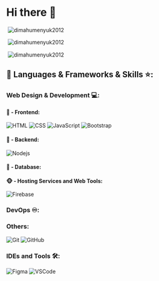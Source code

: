 # Hi there 🤘

<p>&nbsp;<img align="center" src="https://github-readme-stats.zohan.tech/api?username=dimahumenyuk2012&show_icons=true&locale=en&theme=tokyonight" alt="dimahumenyuk2012" /></p><p>&nbsp;<img align="center" src="https://camo.githubusercontent.com/227a3c62036c386333027b1e6cf103d2074635de2f27259de7387087d0369d6f/68747470733a2f2f6769746875622d726561646d652d73747265616b2d73746174732e6865726f6b756170702e636f6d2f3f757365723d64696d6168756d656e79756b32303132267468656d653d6461726b26686964655f626f726465723d66616c7365" alt="dimahumenyuk2012" /></p>
<p>&nbsp;<img align="center" src="https://camo.githubusercontent.com/926509f9db75d70e55ed68e1f18a834d346dcc44be5325d751bade15b26b7dde/68747470733a2f2f6769746875622d726561646d652d73746174732e76657263656c2e6170702f6170692f746f702d6c616e67732f3f757365726e616d653d64696d6168756d656e79756b32303132267468656d653d6461726b26686964655f626f726465723d66616c736526696e636c7564655f616c6c5f636f6d6d6974733d66616c736526636f756e745f707269766174653d66616c7365266c61796f75743d636f6d70616374" alt="dimahumenyuk2012" /></p>

## 🔨 Languages & Frameworks & Skills ⭐️:

### Web Design & Development 💻:
#### 🙈 - Frontend:
![HTML](https://img.shields.io/badge/-HTML5-E34F26?style=for-the-badge&logo=html5&logoColor=white)
![CSS](https://img.shields.io/badge/-CSS3-1572B6?style=for-the-badge&logo=css3)
![JavaScript](https://img.shields.io/badge/JavaScript-F7DF1E.svg?style=for-the-badge&logo=javascript&logoColor=white)
![Bootstrap](https://img.shields.io/badge/-Bootstrap-563D7C?style=for-the-badge&logo=bootstrap&logoColor=white)

#### 🙉 - Backend:
![Nodejs](https://img.shields.io/badge/Node.js-43853D.svg?style=for-the-badge&logo=node.js&logoColor=white)

#### 🙊 - Database:

#### 🐵 - Hosting Services and Web Tools:
![Firebase](https://img.shields.io/badge/Firebase-039BE5?style=for-the-badge&logo=Firebase&logoColor=white)

### DevOps ♾️:

### Others:
![Git](https://img.shields.io/badge/GIT-E44C30?style=for-the-badge&logo=git&logoColor=white)
![GitHub](https://camo.githubusercontent.com/3e2b56589a997654d489cca5b39287a1442e34f233eb5e10a578ca21625d6d77/68747470733a2f2f696d672e736869656c64732e696f2f62616467652f4769744875622d2532333132313031312e7376673f7374796c653d666f722d7468652d6261646765266c6f676f3d676974687562266c6f676f436f6c6f723d7768697465)
### IDEs and Tools 🛠:
![Figma](https://img.shields.io/badge/Figma-F24E1E?style=for-the-badge&logo=figma&logoColor=white)
![VSCode](https://img.shields.io/badge/Visual_Studio_Code-0078D4?style=for-the-badge&logo=visual%20studio%20code&logoColor=white)
